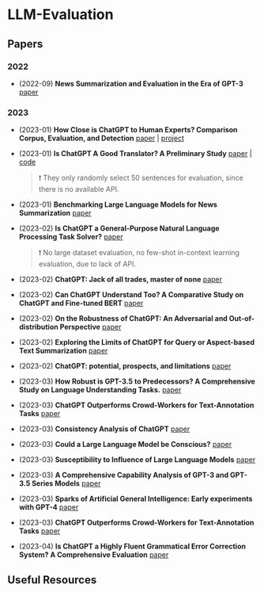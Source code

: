 # LLM-Evaluation

## Papers

### 2022

- (2022-09) **News Summarization and Evaluation in the Era of GPT-3** [paper](https://arxiv.org/abs/2209.12356)

### 2023

- (2023-01) **How Close is ChatGPT to Human Experts? Comparison Corpus, Evaluation, and Detection** [paper](https://arxiv.org/abs/2301.07597) | [project](https://github.com/Hello-SimpleAI/chatgpt-comparison-detection)

- (2023-01) **Is ChatGPT A Good Translator? A Preliminary Study** [paper](https://arxiv.org/abs/2301.08745v2) | [code](https://github.com/wxjiao/Is-ChatGPT-A-Good-Translator)

  >:exclamation: They only randomly select 50 sentences for evaluation, since there is no available API.

- (2023-01) **Benchmarking Large Language Models for News Summarization** [paper](https://arxiv.org/abs/2301.13848)

- (2023-02) **Is ChatGPT a General-Purpose Natural Language Processing Task Solver?** [paper](https://arxiv.org/abs/2302.06476)

  >:exclamation: No large dataset evaluation, no few-shot in-context learning evaluation, due to lack of API.

- (2023-02) **ChatGPT: Jack of all trades, master of none** [paper](https://arxiv.org/abs/2302.10724)

- (2023-02) **Can ChatGPT Understand Too? A Comparative Study on ChatGPT and Fine-tuned BERT** [paper](https://arxiv.org/abs/2302.10198)

- (2023-02) **On the Robustness of ChatGPT: An Adversarial and Out-of-distribution Perspective** [paper](https://arxiv.org/abs/2302.12095)

- (2023-02) **Exploring the Limits of ChatGPT for Query or Aspect-based Text Summarization** [paper](https://arxiv.org/abs/2302.08081)

- (2023-02) **ChatGPT: potential, prospects, and limitations** [paper](https://doi.org/10.1631/FITEE.2300089)

- (2023-03) **How Robust is GPT-3.5 to Predecessors? A Comprehensive Study on Language Understanding Tasks.** [paper](https://arxiv.org/abs/2303.00293)

- (2023-03) **ChatGPT Outperforms Crowd-Workers for Text-Annotation Tasks** [paper](https://arxiv.org/abs/2303.15056)

- (2023-03) **Consistency Analysis of ChatGPT** [paper](https://arxiv.org/abs/2303.06273)

- (2023-03) **Could a Large Language Model be Conscious?** [paper](https://arxiv.org/abs/2303.07103)

- (2023-03) **Susceptibility to Influence of Large Language Models** [paper](https://arxiv.org/abs/2303.06074)

- (2023-03) **A Comprehensive Capability Analysis of GPT-3 and GPT-3.5 Series Models** [paper](https://arxiv.org/abs/2303.10420)
- (2023-03) **Sparks of Artificial General Intelligence: Early experiments with GPT-4** [paper](https://arxiv.org/abs/2303.12712)

- (2023-03) **ChatGPT Outperforms Crowd-Workers for Text-Annotation Tasks** [paper](https://arxiv.org/abs/2303.15056)
- (2023-04) **Is ChatGPT a Highly Fluent Grammatical Error Correction System? A Comprehensive Evaluation** [paper](https://arxiv.org/abs/2304.01746)

## Useful Resources

